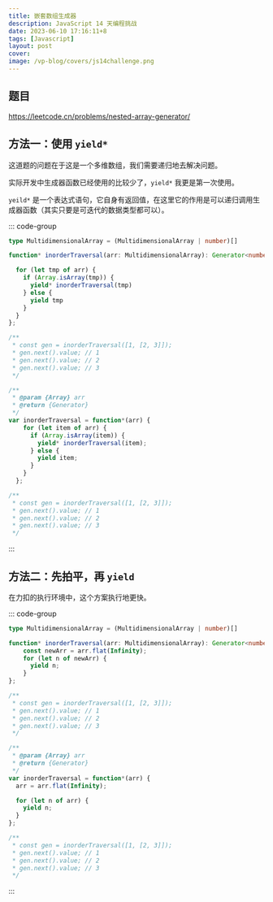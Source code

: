```yaml
---
title: 嵌套数组生成器
description: JavaScript 14 天编程挑战
date: 2023-06-10 17:16:11+8
tags: [Javascript]
layout: post
cover:
image: /vp-blog/covers/js14challenge.png
---
```


## 题目

https://leetcode.cn/problems/nested-array-generator/


## 方法一：使用 `yield*`

这道题的问题在于这是一个多维数组，我们需要递归地去解决问题。

实际开发中生成器函数已经使用的比较少了，`yield*` 我更是第一次使用。

`yeild*` 是一个表达式语句，它自身有返回值，在这里它的作用是可以递归调用生成器函数（其实只要是可迭代的数据类型都可以）。

::: code-group

```typescript
type MultidimensionalArray = (MultidimensionalArray | number)[]

function* inorderTraversal(arr: MultidimensionalArray): Generator<number, void, unknown> {

  for (let tmp of arr) {
    if (Array.isArray(tmp)) {
      yield* inorderTraversal(tmp)
    } else {
      yield tmp
    }
  }
};

/**
 * const gen = inorderTraversal([1, [2, 3]]);
 * gen.next().value; // 1
 * gen.next().value; // 2
 * gen.next().value; // 3
 */
```

```javascript
/**
 * @param {Array} arr
 * @return {Generator}
 */
var inorderTraversal = function*(arr) {
    for (let item of arr) {
      if (Array.isArray(item)) {
        yield* inorderTraversal(item);
      } else {
        yield item;
      }
    }
  };

/**
 * const gen = inorderTraversal([1, [2, 3]]);
 * gen.next().value; // 1
 * gen.next().value; // 2
 * gen.next().value; // 3
 */
```

:::


## 方法二：先拍平，再 `yield`

在力扣的执行环境中，这个方案执行地更快。

::: code-group

```typescript
type MultidimensionalArray = (MultidimensionalArray | number)[]

function* inorderTraversal(arr: MultidimensionalArray): Generator<number, void, unknown> {
    const newArr = arr.flat(Infinity);
    for (let n of newArr) {
      yield n;
    }
};

/**
 * const gen = inorderTraversal([1, [2, 3]]);
 * gen.next().value; // 1
 * gen.next().value; // 2
 * gen.next().value; // 3
 */
```

```javascript
/**
 * @param {Array} arr
 * @return {Generator}
 */
var inorderTraversal = function*(arr) {
  arr = arr.flat(Infinity);

  for (let n of arr) {
    yield n;
  }
};

/**
 * const gen = inorderTraversal([1, [2, 3]]);
 * gen.next().value; // 1
 * gen.next().value; // 2
 * gen.next().value; // 3
 */
```

:::


